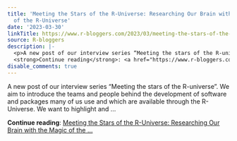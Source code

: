 ```yaml
---
title: 'Meeting the Stars of the R-Universe: Researching Our Brain with the Magic
  of the R-Universe'
date: '2023-03-30'
linkTitle: https://www.r-bloggers.com/2023/03/meeting-the-stars-of-the-r-universe-researching-our-brain-with-the-magic-of-the-r-universe/
source: R-bloggers
description: |-
  <p>A new post of our interview series “Meeting the stars of the R-universe”. We aim to introduce the teams and people behind the development of software and packages many of us use and which are available through the R-Universe. We want to highlight and ...</p>
  <strong>Continue reading</strong>: <a href="https://www.r-bloggers.com/2023/03/meeting-the-stars-of-the-r-universe-researching-our-brain-with-the-magic-of-the-r-universe/">Meeting the Stars of the R-Universe: Researching Our Brain with the Magic of the ...
disable_comments: true
---
```

<p>A new post of our interview series “Meeting the stars of the R-universe”. We aim to introduce the teams and people behind the development of software and packages many of us use and which are available through the R-Universe. We want to highlight and ...</p>
<strong>Continue reading</strong>: <a href="https://www.r-bloggers.com/2023/03/meeting-the-stars-of-the-r-universe-researching-our-brain-with-the-magic-of-the-r-universe/">Meeting the Stars of the R-Universe: Researching Our Brain with the Magic of the ...